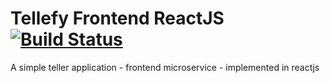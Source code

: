 # Tellefy Frontend ReactJS [![Build Status](https://www.travis-ci.com/vipulDessai/tellefy-frontend-microservice-reactjs.svg?branch=working)](https://www.travis-ci.com/vipulDessai/tellefy-frontend-microservice-reactjs)
A simple teller application - frontend microservice - implemented in reactjs
